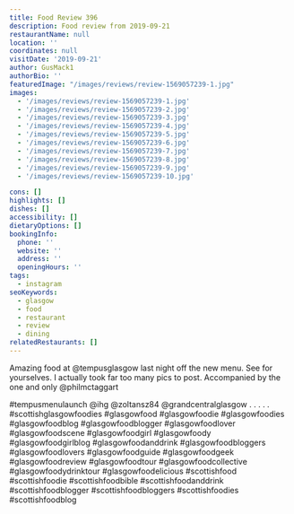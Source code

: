 ```yaml
---
title: Food Review 396
description: Food review from 2019-09-21
restaurantName: null
location: ''
coordinates: null
visitDate: '2019-09-21'
author: GusMack1
authorBio: ''
featuredImage: "/images/reviews/review-1569057239-1.jpg"
images:
  - '/images/reviews/review-1569057239-1.jpg'
  - '/images/reviews/review-1569057239-2.jpg'
  - '/images/reviews/review-1569057239-3.jpg'
  - '/images/reviews/review-1569057239-4.jpg'
  - '/images/reviews/review-1569057239-5.jpg'
  - '/images/reviews/review-1569057239-6.jpg'
  - '/images/reviews/review-1569057239-7.jpg'
  - '/images/reviews/review-1569057239-8.jpg'
  - '/images/reviews/review-1569057239-9.jpg'
  - '/images/reviews/review-1569057239-10.jpg'

cons: []
highlights: []
dishes: []
accessibility: []
dietaryOptions: []
bookingInfo:
  phone: ''
  website: ''
  address: ''
  openingHours: ''
tags:
  - instagram
seoKeywords:
  - glasgow
  - food
  - restaurant
  - review
  - dining
relatedRestaurants: []
---
```

Amazing food at @tempusglasgow last night off the new menu. See for yourselves. I actually took far too many pics to post. Accompanied by the one and only @philmctaggart

#tempusmenulaunch
@ihg
@zoltansz84
@grandcentralglasgow .
.
.
.
.
#scottishglasgowfoodies #glasgowfood #glasgowfoodie #glasgowfoodies #glasgowfoodblog #glasgowfoodblogger #glasgowfoodlover #glasgowfoodscene #glasgowfoodgirl #glasgowfoody #glasgowfoodgirlblog #glasgowfoodanddrink #glasgowfoodbloggers #glasgowfoodlovers #glasgowfoodguide #glasgowfoodgeek #glasgowfoodreview #glasgowfoodtour #glasgowfoodcollective #glasgowfoodydrinktour #glasgowfoodelicious #scottishfood #scottishfoodie #scottishfoodbible #scottishfoodanddrink #scottishfoodblogger #scottishfoodbloggers #scottishfoodies #scottishfoodblog

